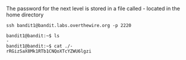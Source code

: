 The password for the next level is stored in a file called - located in the home directory
```
ssh bandit1@bandit.labs.overthewire.org -p 2220

bandit1@bandit:~$ ls
-
bandit1@bandit:~$ cat ./-
rRGizSaX8Mk1RTb1CNQoXTcYZWU6lgzi
```